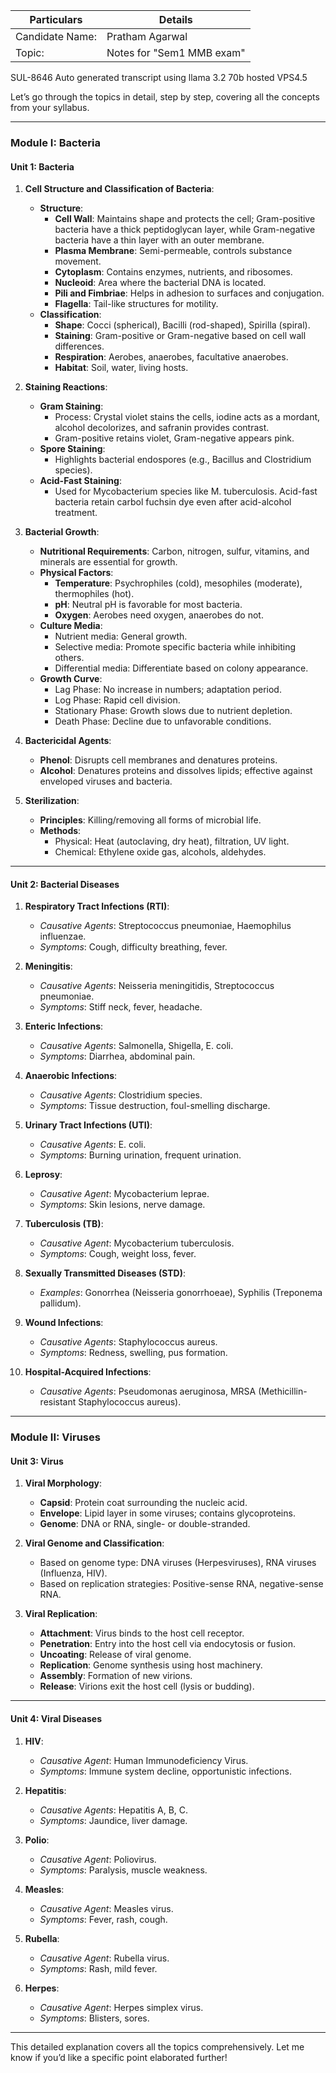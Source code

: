 
| Particulars     | Details                   |
|-----------------|---------------------------|
| Candidate Name: | Pratham Agarwal           |
| Topic:          | Notes for "Sem1 MMB exam" |
SUL-8646 Auto generated transcript using llama 3.2 70b hosted VPS4.5

Let’s go through the topics in detail, step by step, covering all the concepts from your syllabus.

---

### **Module I: Bacteria**

#### **Unit 1: Bacteria**

1. **Cell Structure and Classification of Bacteria**:
   - **Structure**:
     - **Cell Wall**: Maintains shape and protects the cell; Gram-positive bacteria have a thick peptidoglycan layer, while Gram-negative bacteria have a thin layer with an outer membrane.
     - **Plasma Membrane**: Semi-permeable, controls substance movement.
     - **Cytoplasm**: Contains enzymes, nutrients, and ribosomes.
     - **Nucleoid**: Area where the bacterial DNA is located.
     - **Pili and Fimbriae**: Helps in adhesion to surfaces and conjugation.
     - **Flagella**: Tail-like structures for motility.
   - **Classification**:
     - **Shape**: Cocci (spherical), Bacilli (rod-shaped), Spirilla (spiral).
     - **Staining**: Gram-positive or Gram-negative based on cell wall differences.
     - **Respiration**: Aerobes, anaerobes, facultative anaerobes.
     - **Habitat**: Soil, water, living hosts.

2. **Staining Reactions**:
   - **Gram Staining**:
     - Process: Crystal violet stains the cells, iodine acts as a mordant, alcohol decolorizes, and safranin provides contrast.
     - Gram-positive retains violet, Gram-negative appears pink.
   - **Spore Staining**:
     - Highlights bacterial endospores (e.g., Bacillus and Clostridium species).
   - **Acid-Fast Staining**:
     - Used for Mycobacterium species like M. tuberculosis. Acid-fast bacteria retain carbol fuchsin dye even after acid-alcohol treatment.

3. **Bacterial Growth**:
   - **Nutritional Requirements**: Carbon, nitrogen, sulfur, vitamins, and minerals are essential for growth.
   - **Physical Factors**:
     - **Temperature**: Psychrophiles (cold), mesophiles (moderate), thermophiles (hot).
     - **pH**: Neutral pH is favorable for most bacteria.
     - **Oxygen**: Aerobes need oxygen, anaerobes do not.
   - **Culture Media**:
     - Nutrient media: General growth.
     - Selective media: Promote specific bacteria while inhibiting others.
     - Differential media: Differentiate based on colony appearance.
   - **Growth Curve**:
     - Lag Phase: No increase in numbers; adaptation period.
     - Log Phase: Rapid cell division.
     - Stationary Phase: Growth slows due to nutrient depletion.
     - Death Phase: Decline due to unfavorable conditions.

4. **Bactericidal Agents**:
   - **Phenol**: Disrupts cell membranes and denatures proteins.
   - **Alcohol**: Denatures proteins and dissolves lipids; effective against enveloped viruses and bacteria.

5. **Sterilization**:
   - **Principles**: Killing/removing all forms of microbial life.
   - **Methods**:
     - Physical: Heat (autoclaving, dry heat), filtration, UV light.
     - Chemical: Ethylene oxide gas, alcohols, aldehydes.

---

#### **Unit 2: Bacterial Diseases**

1. **Respiratory Tract Infections (RTI)**: 
   - *Causative Agents*: Streptococcus pneumoniae, Haemophilus influenzae.
   - *Symptoms*: Cough, difficulty breathing, fever.

2. **Meningitis**:
   - *Causative Agents*: Neisseria meningitidis, Streptococcus pneumoniae.
   - *Symptoms*: Stiff neck, fever, headache.

3. **Enteric Infections**:
   - *Causative Agents*: Salmonella, Shigella, E. coli.
   - *Symptoms*: Diarrhea, abdominal pain.

4. **Anaerobic Infections**:
   - *Causative Agents*: Clostridium species.
   - *Symptoms*: Tissue destruction, foul-smelling discharge.

5. **Urinary Tract Infections (UTI)**:
   - *Causative Agents*: E. coli.
   - *Symptoms*: Burning urination, frequent urination.

6. **Leprosy**:
   - *Causative Agent*: Mycobacterium leprae.
   - *Symptoms*: Skin lesions, nerve damage.

7. **Tuberculosis (TB)**:
   - *Causative Agent*: Mycobacterium tuberculosis.
   - *Symptoms*: Cough, weight loss, fever.

8. **Sexually Transmitted Diseases (STD)**:
   - *Examples*: Gonorrhea (Neisseria gonorrhoeae), Syphilis (Treponema pallidum).

9. **Wound Infections**:
   - *Causative Agents*: Staphylococcus aureus.
   - *Symptoms*: Redness, swelling, pus formation.

10. **Hospital-Acquired Infections**:
    - *Causative Agents*: Pseudomonas aeruginosa, MRSA (Methicillin-resistant Staphylococcus aureus).

---

### **Module II: Viruses**

#### **Unit 3: Virus**

1. **Viral Morphology**:
   - **Capsid**: Protein coat surrounding the nucleic acid.
   - **Envelope**: Lipid layer in some viruses; contains glycoproteins.
   - **Genome**: DNA or RNA, single- or double-stranded.

2. **Viral Genome and Classification**:
   - Based on genome type: DNA viruses (Herpesviruses), RNA viruses (Influenza, HIV).
   - Based on replication strategies: Positive-sense RNA, negative-sense RNA.

3. **Viral Replication**:
   - **Attachment**: Virus binds to the host cell receptor.
   - **Penetration**: Entry into the host cell via endocytosis or fusion.
   - **Uncoating**: Release of viral genome.
   - **Replication**: Genome synthesis using host machinery.
   - **Assembly**: Formation of new virions.
   - **Release**: Virions exit the host cell (lysis or budding).

---

#### **Unit 4: Viral Diseases**

1. **HIV**:
   - *Causative Agent*: Human Immunodeficiency Virus.
   - *Symptoms*: Immune system decline, opportunistic infections.

2. **Hepatitis**:
   - *Causative Agents*: Hepatitis A, B, C.
   - *Symptoms*: Jaundice, liver damage.

3. **Polio**:
   - *Causative Agent*: Poliovirus.
   - *Symptoms*: Paralysis, muscle weakness.

4. **Measles**:
   - *Causative Agent*: Measles virus.
   - *Symptoms*: Fever, rash, cough.

5. **Rubella**:
   - *Causative Agent*: Rubella virus.
   - *Symptoms*: Rash, mild fever.

6. **Herpes**:
   - *Causative Agent*: Herpes simplex virus.
   - *Symptoms*: Blisters, sores.

---

This detailed explanation covers all the topics comprehensively. Let me know if you’d like a specific point elaborated further!
